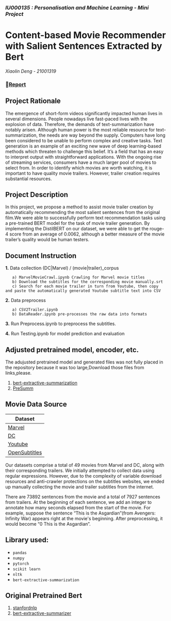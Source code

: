 ### <em>IU000135 : Personalisation and Machine Learning - Mini Project</em>
# Content-based Movie Recommender with Salient Sentences Extracted by Bert
<em>Xiaolin Deng - 21001319</em>

### :ledger:[Report](https://git.arts.ac.uk/21001319/XiaolinDeng_Personalisation_Mini_project/blob/main/Report-Content-based%20Movie%20Recommender%20with%20Salient%20Sentences%20Extracted%20by%20Bert-Xiaolin%20Deng.pdf)
## Project Rationale
The emergence of short-form videos significantly impacted human lives in several dimensions. People nowadays live fast-paced lives with the explosion of data. Therefore, the demands of text-summarization have notably arisen. Although human power is the most reliable resource for text-summarization, the needs are way beyond the supply. Computers have long been considered to be unable to perform complex and creative tasks. Text generation is an example of an exciting new wave of deep learning-based methods which threaten to challenge this belief. It’s a field that has an easy to interpret output with straightforward applications. With the ongoing rise of streaming services, consumers have a much larger pool of movies to select from. In order to identify which movies are worth watching, it is important to have quality movie trailers. However, trailer creation requires substantial resources.

## Project Description
In this project, we propose a method to assist movie trailer creation by automatically recommending the most salient sentences from the original film.We were able to successfully perform text recommendation tasks using a pre-trained BERT model for the task of movie trailer generation. By implementing the DistilBERT on our dataset, we were able to get the rouge-4 score from an average of 0.0062, although a better measure of the movie trailer’s quality would be human testers.  

## Document Instruction
**1.** Data collection (DC|Marvel) / (movie|trailer)_corpus

       a) MarvelMovieCrawl.ipynb Crawling for Marvel movie titles
       b) Download the subtitles for the corresponding movie manually.srt
       c) Search for each movie trailer in turn from Youtube, then copy and paste the automatically generated Youtube subtitle text into CSV
       
**2.** Data preprocess

       a) CSV2Trailer.ipynb
       b) DataReader.ipynb pre-processes the raw data into formats
       
**3.** Run Preprocess.ipynb to preprocess the subtitles.

**4.** Run Testing.ipynb for model prediction and evaluation

## Adjusted pretrained model, encoder, etc.
The adujusted pretrained model and generated files was not fully placed in the repository because it was too large,Download those files from links,please.

1. [bert-extractive-summarization](https://drive.google.com/drive/folders/1YHcQsSgio6fii7a6gV8xydn9Cs7mef7S?usp=sharing)
2. [PreSumm](https://drive.google.com/drive/folders/1dBBJGBJfitFgo8QEXhuSENKmjdyiFPv_?usp=sharing)

## Movie Data Source
| Dataset | 
| ----- | 
| [Marvel](https://www.marvel.com/movies)|
| [DC](https://www.dccomics.com/movies)|
| [Youtube](https://www.youtube.com)|
| [OpenSubtitles](https://forum.opensubtitles.org/)|

Our datasets comprise a total of 49 movies from Marvel and DC, along with their corresponding trailers. We initially attempted to collect data using regular expressions. However,  due to the complexity of variable download resources and anti-crawler protections on the subtitles websites, we ended up manually collecting the movie and trailer subtitles from the internet. 

There are 73892 sentences from the movie and a total of 7927 sentences from trailers. At the beginning of each sentence, we add an integer to annotate how many seconds elapsed from the start of the movie. For example, suppose the sentence “This is the Asgardian”(from Avengers: Infinity War) appears right at the movie's beginning. After preprocessing, it would become “0 This is the Asgardian”.  

## Library used:
* `pandas`
* `numpy`
* `pytorch`
* `scikit learn`
* `nltk`
* `bert-extractive-summarization`

## Original Pretrained Bert
1. [stanfordnlp](https://stanfordnlp.github.io/CoreNLP/download.html)
2. [bert-extractive-summarizer](https://github.com/dmmiller612/bert-extractive-summarizer)
